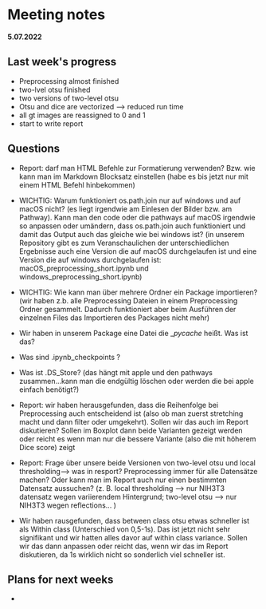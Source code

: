 # Meeting notes
**5.07.2022**
## Last week's progress
- Preprocessing almost finished
- two-lvel otsu finished
- two versions of two-level otsu
- Otsu and dice are vectorized --> reduced run time
- all gt images are reassigned to 0 and 1
- start to write report

## Questions
- Report: darf man HTML Befehle zur Formatierung verwenden? Bzw. wie kann man im Markdown Blocksatz einstellen (habe es bis jetzt nur mit einem HTML Befehl hinbekommen)

- WICHTIG: Warum funktioniert os.path.join nur auf windows und auf macOS nicht? (es liegt irgendwie am Einlesen der Bilder bzw. am Pathway). Kann man den code oder die pathways auf macOS irgendwie so anpassen oder umändern, dass os.path.join auch funktioniert und damit das Output auch das gleiche wie bei windows ist?
(in unserem Repository gibt es zum Veranschaulichen der unterschiedlichen Ergebnisse auch eine Version die auf macOS durchgelaufen ist und eine Version die auf windows durchgelaufen ist: macOS_preprocessing_short.ipynb und windows_preprocessing_short.ipynb)

- WICHTIG: Wie kann man über mehrere Ordner ein Package importieren? (wir haben z.b. alle Preprocessing Dateien in einem Preprocessing Ordner gesammelt. Dadurch funktioniert aber beim Ausführen der einzelnen Files das Importieren des Packages nicht mehr) 

- Wir haben in unserem Package eine Datei die __pycache_ heißt. Was ist das?
- Was sind .ipynb_checkpoints ? 
- Was ist .DS_Store? (das hängt mit apple und den pathways zusammen...kann man die endgültig löschen oder werden die bei apple einfach benötigt?)

- Report: wir haben herausgefunden, dass die Reihenfolge bei Preprocessing auch entscheidend ist (also ob man zuerst stretching macht und dann filter oder umgekehrt). Sollen wir das auch im Report diskutieren? Sollen im Boxplot dann beide Varianten gezeigt werden oder reicht es wenn man nur die bessere Variante (also die mit höherem Dice score) zeigt

- Report: Frage über unsere beide Versionen von two-level otsu und local thresholding--> was in resport? Preprocessing immer für alle Datensätze machen? Oder kann man im Report auch nur einen bestimmten Datensatz aussuchen? (z. B. local thresholding --> nur NIH3T3 datensatz wegen variierendem Hintergrund; two-level otsu --> nur NIH3T3 wegen reflections... )

- Wir haben rausgefunden, dass between class otsu etwas schneller ist als Within class (Unterschied von 0,5-1s). Das ist jetzt nicht sehr signifikant und wir hatten alles davor auf within class variance. Sollen wir das dann anpassen oder reicht das, wenn wir das im Report diskutieren, da 1s wirklich nicht so sonderlich viel schneller ist. 

## Plans for next weeks
- 
